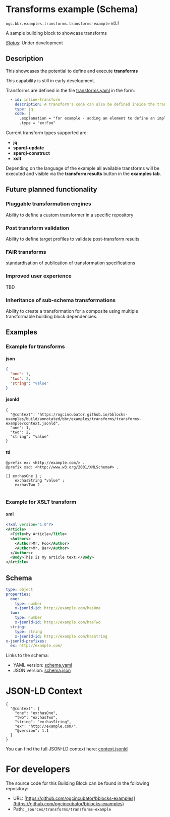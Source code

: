 
# Transforms example (Schema)

`ogc.bbr.examples.transforms.transforms-example` *v0.1*

A sample building block to showcase transforms

[*Status*](http://www.opengis.net/def/status): Under development

## Description

This showcases the potential to define and execute **transforms**

This capability is still in early development.

Transforms are defined in the file [transforms.yaml](transforms.yaml) in the form:

```yaml
  - id: inline-transform
    description: A transform's code can also be defined inside the transform's object
    type: jq
    code: |
      .explanation = "for example - adding an element to define an implicit type"
      .type = "ex:Foo"
```

Current transform types supported are:

- **jq** 
- **sparql-update**
- **sparql-construct**
- **xslt**

Depending on the language of the example all available transforms will be executed and visible via the **transform results** button in the **examples tab**.

## Future planned functionality

### Pluggable transformation engines

Ability to define a custom transformer in a specific repository

### Post transform validation 

Ability to define target profiles to validate post-transform results

### FAIR transforms

standardisation of publication of transformation specifications

### Improved user experience

TBD

### Inheritance of sub-schema transformations

Ability to create a transformation for a composite using multiple transformable building block dependencies.


## Examples

### Example for transforms
#### json
```json
{
  "one": 1,
  "two": 2,
  "string": "value"
}

```

#### jsonld
```jsonld
{
  "@context": "https://ogcincubator.github.io/bblocks-examples/build/annotated/bbr/examples/transforms/transforms-example/context.jsonld",
  "one": 1,
  "two": 2,
  "string": "value"
}
```

#### ttl
```ttl
@prefix ex: <http://example.com/> .
@prefix xsd: <http://www.w3.org/2001/XMLSchema#> .

[] ex:hasOne 1 ;
    ex:hasString "value" ;
    ex:hasTwo 2 .


```


### Example for XSLT transform
#### xml
```xml
<?xml version="1.0"?>
<Article>
  <Title>My Article</Title>
  <Authors>
    <Author>Mr. Foo</Author>
    <Author>Mr. Bar</Author>
  </Authors>
  <Body>This is my article text.</Body>
</Article>
```

## Schema

```yaml
type: object
properties:
  one:
    type: number
    x-jsonld-id: http://example.com/hasOne
  two:
    type: number
    x-jsonld-id: http://example.com/hasTwo
  string:
    type: string
    x-jsonld-id: http://example.com/hasString
x-jsonld-prefixes:
  ex: http://example.com/

```

Links to the schema:

* YAML version: [schema.yaml](https://ogcincubator.github.io/bblocks-examples/build/annotated/bbr/examples/transforms/transforms-example/schema.json)
* JSON version: [schema.json](https://ogcincubator.github.io/bblocks-examples/build/annotated/bbr/examples/transforms/transforms-example/schema.yaml)


# JSON-LD Context

```jsonld
{
  "@context": {
    "one": "ex:hasOne",
    "two": "ex:hasTwo",
    "string": "ex:hasString",
    "ex": "http://example.com/",
    "@version": 1.1
  }
}
```

You can find the full JSON-LD context here:
[context.jsonld](https://ogcincubator.github.io/bblocks-examples/build/annotated/bbr/examples/transforms/transforms-example/context.jsonld)


# For developers

The source code for this Building Block can be found in the following repository:

* URL: [https://github.com/ogcincubator/bblocks-examples](https://github.com/ogcincubator/bblocks-examples)
* Path: `_sources/transforms/transforms-example`

